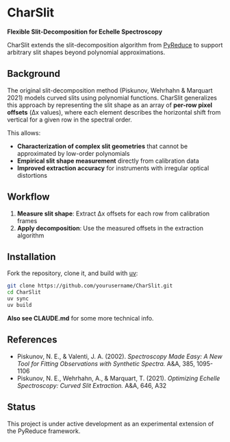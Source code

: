 # CharSlit

**Flexible Slit-Decomposition for Echelle Spectroscopy**

CharSlit extends the slit-decomposition algorithm from [PyReduce](https://github.com/ivh/PyReduce) to support arbitrary slit shapes beyond polynomial approximations.

## Background

The original slit-decomposition method (Piskunov, Wehrhahn & Marquart 2021) models curved slits using polynomial functions. CharSlit generalizes this approach by representing the slit shape as an array of **per-row pixel offsets** (Δx values), where each element describes the horizontal shift from vertical for a given row in the spectral order.

This allows:
- **Characterization of complex slit geometries** that cannot be approximated by low-order polynomials
- **Empirical slit shape measurement** directly from calibration data
- **Improved extraction accuracy** for instruments with irregular optical distortions

## Workflow

1. **Measure slit shape**: Extract Δx offsets for each row from calibration frames
2. **Apply decomposition**: Use the measured offsets in the extraction algorithm

## Installation

Fork the repository, clone it, and build with [uv](https://github.com/astral-sh/uv):

```bash
git clone https://github.com/yourusername/CharSlit.git
cd CharSlit
uv sync
uv build
```

**Also see CLAUDE.md** for some more technical info.

## References

- Piskunov, N. E., & Valenti, J. A. (2002). *Spectroscopy Made Easy: A New Tool for Fitting Observations with Synthetic Spectra.* A&A, 385, 1095-1106
- Piskunov, N. E., Wehrhahn, A., & Marquart, T. (2021). *Optimizing Echelle Spectroscopy: Curved Slit Extraction.* A&A, 646, A32

## Status

This project is under active development as an experimental extension of the PyReduce framework.
